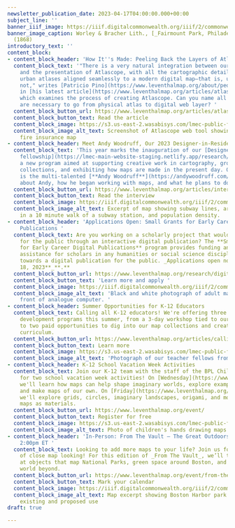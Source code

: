 ```yaml
---
newsletter_publication_date: 2023-04-17T04:00:00.000+00:00
subject_line: ''
banner_iiif_image: https://iiif.digitalcommonwealth.org/iiif/2/commonwealth:4m90fd133/348,1718,2739,1729/2000,/0/default.jpg
banner_image_caption: Worley & Bracher Lith., [_Fairmount Park, Philadelphia_](https://collections.leventhalmap.org/search/commonwealth:4m90fd12t)
  (1868)
introductory_text: ''
content_block:
- content_block_header: 'How It''s Made: Peeling Back the Layers of Atlascope'
  content_block_text: '"There is a very natural integration between our personal curiosities
    and the presentation of Atlascope, with all the cartographic details of historic
    urban atlases aligned seamlessly to a modern digital map—that is, until they are
    not," writes [Patricio Pino](https://www.leventhalmap.org/about/people/patricio-pino/)
    in [his latest article](https://www.leventhalmap.org/articles/atlascope-explained-looking-between-the-cracks/),
    which examines the process of creating Atlascope. Can you name all the steps that
    are necessary to go from physical atlas to digital web layer? '
  content_block_button_url: https://www.leventhalmap.org/articles/atlascope-explained-looking-between-the-cracks/
  content_block_button_text: Read the article
  content_block_image: https://s3.us-east-2.wasabisys.com/lmec-public-files/newsletters/Atlascope-BTS.png
  content_block_image_alt_text: Screenshot of Atlascope web tool showing a historic
    fire insurance map
- content_block_header: Meet Andy Woodruff, Our 2023 Designer-in-Residence
  content_block_text: 'This year marks the inauguration of our [Designer-in-Residence
    fellowship](https://lmec-main-website-staging.netlify.app/research/designer-in-residence/),
    a new program aimed at supporting creative work in cartography, growing our original
    collections, and exhibiting how maps are made in the present day. Our first Designer-in-Residence
    is the multi-talented [**Andy Woodruff**](https://andywoodruff.com/)! Learn more
    about Andy, how he began working with maps, and what he plans to do in residency. '
  content_block_button_url: https://www.leventhalmap.org/articles/interview-with-andy-woodruff/
  content_block_button_text: Read the interview
  content_block_image: https://iiif.digitalcommonwealth.org/iiif/2/commonwealth:rr173g428/2323,1913,5001,4988/,2000/0/default.jpg
  content_block_image_alt_text: Excerpt of map showing subway lines, areas within
    in a 10 minute walk of a subway station, and population density.
- content_block_header: 'Applications Open: Small Grants for Early Career Digital
    Publications '
  content_block_text: Are you working on a scholarly project that would come alive
    for the public through an interactive digital publication? The **Small Grants
    for Early Career Digital Publications** program provides funding and technical
    assistance for scholars in any humanities or social science discipline working
    towards a digital publication for the public. _Applications open now through **May
    18, 2023**_**.**
  content_block_button_url: https://www.leventhalmap.org/research/digital-publication-small-grants/
  content_block_button_text: 'Learn more and apply '
  content_block_image: https://iiif.digitalcommonwealth.org/iiif/2/commonwealth:2n49vd66x/613,231,3952,3699/,2000/0/default.jpg
  content_block_image_alt_text: 'Black and white photograph of adult man sitting in
    front of analogue computer. '
- content_block_header: Summer Opportunities for K-12 Educators
  content_block_text: Calling all K-12 educators! We're offering three great professional
    development programs this summer, from a 3-day workshop tied to our [current exhibition](https://www.leventhalmap.org/digital-exhibitions/building-blocks/)
    to two paid opportunities to dig into our map collections and create original
    curriculum.
  content_block_button_url: https://www.leventhalmap.org/articles/calling-all-teachers-summer-opportunities-for-k-12-educators/
  content_block_button_text: Learn more
  content_block_image: https://s3.us-east-2.wasabisys.com/lmec-public-files/newsletters/imgpsh_mobile_save.jpg
  content_block_image_alt_text: 'Photograph of our teacher fellows from 2022. '
- content_block_header: K-12 School Vacation Week Activities
  content_block_text: Join our K-12 team with the staff of the BPL Children's Library
    for two school vacation week activities! On [Wednesday](https://www.leventhalmap.org/event/worldbuilding-imagining-the-where-with-leventhal-map-center/),
    we'll learn how maps can help shape imaginary worlds, explore examples from books,
    and make maps of our own. On [Friday](https://www.leventhalmap.org/event/events-artmaking-with-maps-with-leventhal-map-center/),
    we'll explore grids, circles, imaginary landscapes, origami, and more, all using
    maps as materials.
  content_block_button_url: https://www.leventhalmap.org/event/
  content_block_button_text: Register for free
  content_block_image: https://s3.us-east-2.wasabisys.com/lmec-public-files/newsletters/K12-artmaking.png
  content_block_image_alt_text: Photo of children's hands drawing maps
- content_block_header: 'In-Person: From The Vault – The Great Outdoors · April 28,
    2:00pm ET '
  content_block_text: Looking to add more maps to your life? Join us for an afternoon
    of close map looking! For this edition of _From The Vault_, we’ll take a look
    at objects that map National Parks, green space around Boston, and the natural
    world beyond.
  content_block_button_url: https://www.leventhalmap.org/event/from-the-vault-collections-showing-the-great-outdoors/
  content_block_button_text: Mark your calendar
  content_block_image: https://iiif.digitalcommonwealth.org/iiif/2/commonwealth:7h14cv948/293,455,3906,3069/2000,/0/default.jpg
  content_block_image_alt_text: Map excerpt showing Boston Harbor park system, including
    existing and proposed use
draft: true

---
```

